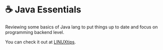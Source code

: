 # ☕ Java Essentials

Reviewing some basics of Java lang to put things up to date and focus on programming backend level.

You can check it out at [LINUXtips](https://www.linuxtips.io/course/linux-essentials).
